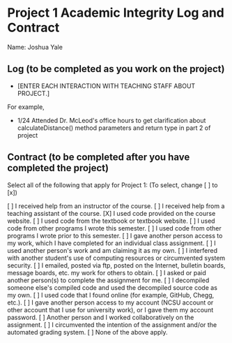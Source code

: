 # Project 1 Academic Integrity Log and Contract

Name: Joshua Yale

## Log (to be completed as you work on the project)

* [ENTER EACH INTERACTION WITH TEACHING STAFF ABOUT PROJECT.] 

For example, 

* 1/24 Attended Dr. McLeod's office hours to get clarification about calculateDistance() method parameters and return type in part 2 of project

## Contract (to be completed after you have completed the project)

Select all of the following that apply for Project 1: (To select, change [ ] to [x])

[ ] I received help from an instructor of the course.
[ ] I received help from a teaching assistant of the course.
[X] I used code provided on the course website.
[ ] I used code from the textbook or textbook website.
[ ] I used code from other programs I wrote this semester.
[ ] I used code from other programs I wrote prior to this semester.
[ ] I gave another person access to my work, which I have completed for an individual class assignment.
[ ] I used another person's work and am claiming it as my own.
[ ] I interfered with another student's use of computing resources or circumvented system security.
[ ] I emailed, posted via ftp, posted on the Internet, bulletin boards, message boards, etc. my work for others to obtain.
[ ] I asked or paid another person(s) to complete the assignment for me.
[ ] I decompiled someone else's compiled code and used the decompiled source code as my own.
[ ] I used code that I found online (for example, GitHub, Chegg, etc.).
[ ] I gave another person access to my account (NCSU account or other account that I use for university work), or I gave them my account password.
[ ] Another person and I worked collaboratively on the assignment.
[ ] I circumvented the intention of the assignment and/or the automated grading system.
[ ] None of the above apply.